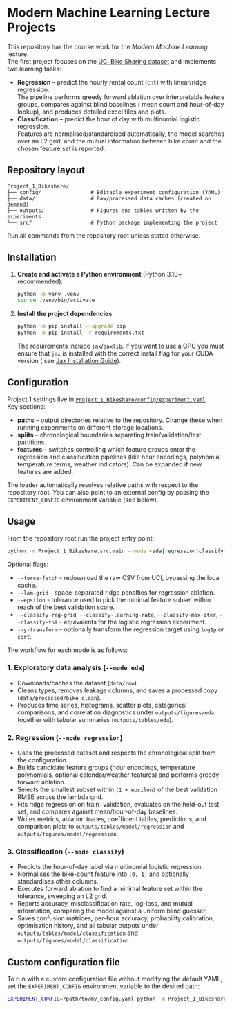 # Modern Machine Learning Lecture Projects

This repository has the course work for the *Modern Machine Learning* lecture.  
The first project focuses on
the [UCI Bike Sharing dataset](https://archive.ics.uci.edu/dataset/275/bike+sharing+dataset) and implements two learning
tasks:

* **Regression** – predict the hourly rental count (`cnt`) with linear/ridge regression.  
  The pipeline performs greedy forward ablation over interpretable feature groups, compares against blind baselines (
  mean count and hour-of-day lookup), and produces detailed excel files and plots.
* **Classification** – predict the hour of day with multinomial logistic regression.  
  Features are normalised/standardised automatically, the model searches over an L2 grid, and the mutual information
  between bike count and the chosen feature set is reported.

## Repository layout

```
Project_1_Bikeshare/
├── config/                # Editable experiment configuration (YAML)
├── data/                  # Raw/processed data caches (created on demand)
├── outputs/               # Figures and tables written by the experiments
└── src/                   # Python package implementing the project
```

Run all commands from the repository root unless stated otherwise.

## Installation

1. **Create and activate a Python environment** (Python 3.10+ recommended):
   ```bash
   python -m venv .venv
   source .venv/bin/activate
   ```

2. **Install the project dependencies**:
   ```bash
   python -m pip install --upgrade pip
   python -m pip install -r requirements.txt
   ```

   The requirements include `jax`/`jaxlib`. If you want to use a GPU you must ensure that `jax` is installed with the
   correct install flag for your CUDA version (
   see [Jax Installation Guide](https://docs.jax.dev/en/latest/installation.html)).

## Configuration

Project 1 settings live in [`Project_1_Bikeshare/config/experiment.yaml`](Project_1_Bikeshare/config/experiment.yaml).  
Key sections:

* **paths** – output directories relative to the repository. Change these when running experiments on different storage
  locations.
* **splits** – chronological boundaries separating train/validation/test partitions.
* **features** – switches controlling which feature groups enter the regression and classification pipelines (like hour
  encodings, polynomial temperature terms, weather indicators). Can be expanded if new features are added.

The loader automatically resolves relative paths with respect to the repository root. You can also point to an external
config by passing the `EXPERIMENT_CONFIG` environment variable (see below).

## Usage

From the repository root run the project entry point:

```bash
python -m Project_1_Bikeshare.src.main --mode <eda|regression|classify>
```

Optional flags:

* `--force-fetch` - redownload the raw CSV from UCI, bypassing the local cache.
* `--lam-grid` - space-separated ridge penalties for regression ablation.
* `--epsilon` - tolerance used to pick the minimal feature subset within reach of the best validation score.
* `--classify-reg-grid`, `--classify-learning-rate`, `--classify-max-iter`, `--classify-tol` - equivalents for the
  logistic regression experiment.
* `--y-transform` - optionally transform the regression target using `log1p` or `sqrt`.

The workflow for each mode is as follows:

### 1. Exploratory data analysis (`--mode eda`)

* Downloads/caches the dataset (`data/raw`).
* Cleans types, removes leakage columns, and saves a processed copy (`data/processed/bike_clean`).
* Produces time series, histograms, scatter plots, categorical comparisons, and correlation diagnostics under
  `outputs/figures/eda` together with tabular summaries (`outputs/tables/eda`).

### 2. Regression (`--mode regression`)

* Uses the processed dataset and respects the chronological split from the configuration.
* Builds candidate feature groups (hour encodings, temperature polynomials, optional calendar/weather features) and
  performs greedy forward ablation.
* Selects the smallest subset within `(1 + epsilon)` of the best validation RMSE across the lambda grid.
* Fits ridge regression on train+validation, evaluates on the held-out test set, and compares against mean/hour-of-day
  baselines.
* Writes metrics, ablation traces, coefficient tables, predictions, and comparison plots to
  `outputs/tables/model/regression` and `outputs/figures/model/regression`.

### 3. Classification (`--mode classify`)

* Predicts the hour-of-day label via multinomial logistic regression.
* Normalises the bike-count feature into `[0, 1]` and optionally standardises other columns.
* Executes forward ablation to find a minimal feature set within the tolerance, sweeping an L2 grid.
* Reports accuracy, misclassification rate, log-loss, and mutual information, comparing the model against a uniform
  blind guesser.
* Saves confusion matrices, per-hour accuracy, probability calibration, optimisation history, and all tabular outputs
  under `outputs/tables/model/classification` and `outputs/figures/model/classification`.

## Custom configuration file

To run with a custom configuration file without modifying the default YAML, set the `EXPERIMENT_CONFIG` environment
variable to the desired path:

```bash
EXPERIMENT_CONFIG=/path/to/my_config.yaml python -m Project_1_Bikeshare.src.main --mode regression
```
